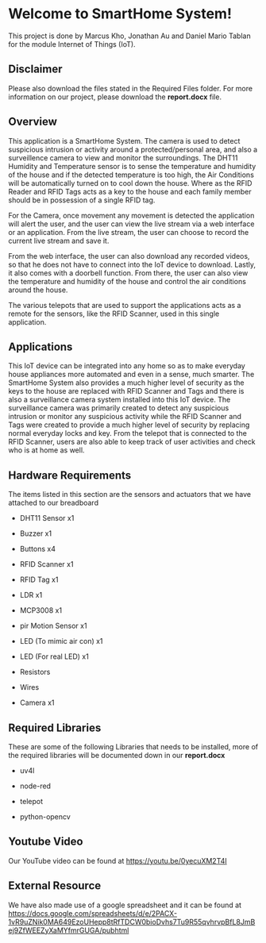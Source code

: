 # Welcome to SmartHome System!


This project is done by Marcus Kho, Jonathan Au and Daniel Mario Tablan for the module Internet of Things (IoT).



## Disclaimer

Please also download the files stated in the Required Files folder.
For more information on our project, please download the **report.docx** file.



## Overview


This application is a SmartHome System. The camera is used to detect suspicious intrusion or activity around a protected/personal area, and also a surveillence camera to view and monitor the surroundings. The DHT11 Humidity and Temperature sensor is to sense the temperature and humidity of the house and if the detected temperature is too high, the Air Conditions will be automatically turned on to cool down the house. Where as the RFID Reader and RFID Tags acts as a key to the house and each family member should be in possession of a single RFID tag.

For the Camera, once movement any movement is detected the application will alert the user, and the user can view the live stream via a web interface or an application. From the live stream, the user can choose to record the current live stream and save it.

From the web interface, the user can also download any recorded videos, so that he does not have to connect into the IoT device to download. Lastly, it also comes with a doorbell function. From there, the user can also view the temperature and humidity of the house and control the air conditions around the house.

The various telepots that are used to support the applications acts as a remote for the sensors, like the RFID Scanner, used in this single application.



## Applications


This IoT device can be integrated into any home so as to make everyday house appliances more automated and even in a sense, much smarter. The SmartHome System also provides a much higher level of security as the keys to the house are replaced with RFID Scanner and Tags and there is also a surveillance camera system installed into this IoT device. The surveillance camera was primarily created to detect any suspicious intrusion or monitor any suspicious activity while the RFID Scanner and Tags were created to provide a much higher level of security by replacing normal everyday locks and key. From the telepot that is connected to the RFID Scanner, users are also able to keep track of user activities and check who is at home as well.



## Hardware Requirements

The items listed in this section are the sensors and actuators that we have attached to our breadboard

 
- DHT11 Sensor x1
 
- Buzzer x1
 
- Buttons x4
 
- RFID Scanner x1
 
- RFID Tag x1
 
- LDR x1
 
- MCP3008 x1
 
- pir Motion Sensor x1
 
- LED (To mimic air con) x1
 
- LED (For real LED) x1
 
- Resistors
 
- Wires
 
- Camera x1



## Required Libraries

These are some of the following Libraries that needs to be installed, more of the required libraries will be documented down in our **report.docx**

 
- uv4l
 
- node-red
 
- telepot
 
- python-opencv


## Youtube Video
Our YouTube video can be found at
https://youtu.be/0yecuXM2T4I

## External Resource
We have also made use of a  google spreadsheet and it can be found at
https://docs.google.com/spreadsheets/d/e/2PACX-1vR9uZNik0MA649EzoUHepp8tRfTDCW0bioDvhs7Tu9R55qvhrvpBfL8JmBej9ZfWEEZyXaMYfmrGUGA/pubhtml